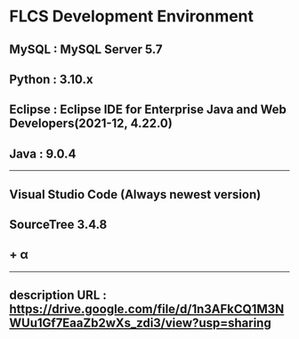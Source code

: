 # FLCS Development Environment
## MySQL : MySQL Server 5.7
## Python : 3.10.x
## Eclipse : Eclipse IDE for Enterprise Java and Web Developers(2021-12, 4.22.0)
## Java : 9.0.4
------------------------------------------------------------------------------------
## Visual Studio Code (Always newest version)
## SourceTree 3.4.8
## + α
------------------------------------------------------------------------------------
## description URL : https://drive.google.com/file/d/1n3AFkCQ1M3NWUu1Gf7EaaZb2wXs_zdi3/view?usp=sharing
